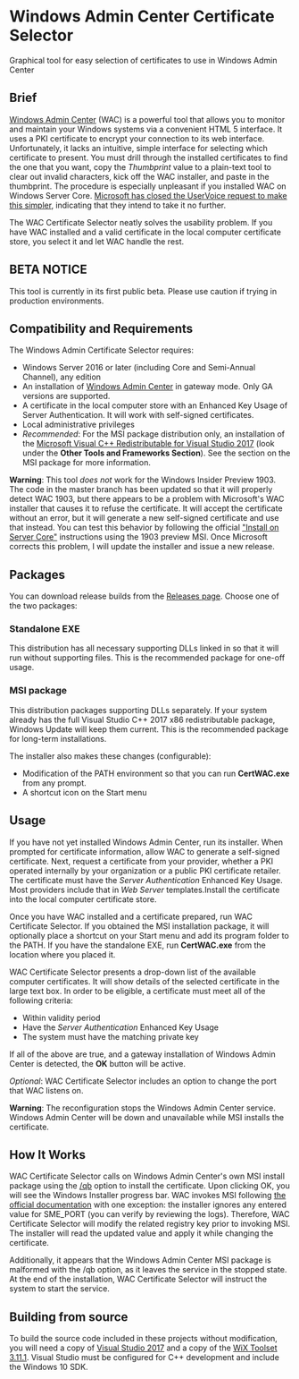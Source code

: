 # Windows Admin Center Certificate Selector

Graphical tool for easy selection of certificates to use in Windows Admin Center

## Brief

[Windows Admin Center](https://www.microsoft.com/en-us/cloud-platform/windows-admin-center) (WAC) is a powerful tool that allows you to monitor and maintain
your Windows systems via a convenient HTML 5 interface. It uses a PKI certificate to encrypt your connection to its web interface. Unfortunately, it lacks an intuitive, simple interface for selecting which certificate to present. You must drill through the installed certificates to find the one that you want,
copy the _Thumbprint_ value to a plain-text tool to clear out invalid characters, kick off the WAC installer, and paste in the thumbprint. The procedure is especially unpleasant if you installed WAC on Windows Server Core. [Microsoft has closed the UserVoice request to make this simpler](https://windowsserver.uservoice.com/forums/295071-management-tools/suggestions/33950335-how-do-windows-admin-center-change-certificate), indicating that they intend to take it no further.

The WAC Certificate Selector neatly solves the usability problem. If you have WAC installed and a valid certificate in the local computer certificate store, you select it and let WAC handle the rest.

## BETA NOTICE

This tool is currently in its first public beta. Please use caution if trying in production environments.

## Compatibility and Requirements

The Windows Admin Certificate Selector requires:

- Windows Server 2016 or later (including Core and Semi-Annual Channel), any edition
- An installation of [Windows Admin Center](https://www.microsoft.com/en-us/cloud-platform/windows-admin-center) in gateway mode. Only GA versions are supported.
- A certificate in the local computer store with an Enhanced Key Usage of Server Authentication. It will work with self-signed certificates.
- Local administrative privileges
- _Recommended_: For the MSI package distribution only, an installation of the [Microsoft Visual C++ Redistributable for Visual Studio 2017](https://visualstudio.microsoft.com/downloads/) (look under the **Other Tools and Frameworks Section**). See the section on the MSI package for more information.

**Warning**: This tool _does not_ work for the Windows Insider Preview 1903. The code in the master branch has been updated so that it will properly detect WAC 1903,
but there appears to be a problem with Microsoft's WAC installer that causes it to refuse the certificate. It will accept the certificate without an error,
but it will generate a new self-signed certificate and use that instead. You can test this behavior by following the official ["Install on Server Core"](https://docs.microsoft.com/en-us/windows-server/manage/windows-admin-center/deploy/install) instructions using the 1903 preview MSI. Once Microsoft corrects this problem,
I will update the installer and issue a new release.

## Packages

You can download release builds from the [Releases page](https://github.com/ejsiron/CertWAC/releases). Choose one of the two packages:

### Standalone EXE

This distribution has all necessary supporting DLLs linked in so that it will run without supporting files. This is the recommended package for one-off usage.

### MSI package

This distribution packages supporting DLLs separately. If your system already has the full Visual Studio C++ 2017 x86 redistributable package, Windows Update will keep them current. This is the recommended package for long-term installations.

The installer also makes these changes (configurable):

- Modification of the PATH environment so that you can run **CertWAC.exe** from any prompt.
- A shortcut icon on the Start menu

## Usage

If you have not yet installed Windows Admin Center, run its installer. When prompted for certificate information, allow WAC to generate a self-signed certificate. Next, request a certificate from your provider, whether a PKI operated internally by your organization or a public PKI certificate retailer. The certificate must have the _Server Authentication_ Enhanced Key Usage. Most providers include that in _Web Server_ templates.Install the certificate into the local computer certificate store.

Once you have WAC installed and a certificate prepared, run WAC Certificate Selector. If you obtained the MSI installation package, it will optionally place a shortcut on your Start menu and add its program folder to the PATH. If you have the standalone EXE, run **CertWAC.exe** from the location where you placed it.

WAC Certificate Selector presents a drop-down list of the available computer certificates. It will show details of the selected certificate in the large text box. In order to be eligible, a certificate must meet all of the following criteria:

- Within validity period
- Have the _Server Authentication_ Enhanced Key Usage
- The system must have the matching private key

If all of the above are true, and a gateway installation of Windows Admin Center is detected, the **OK** button will be active.

_Optional_: WAC Certificate Selector includes an option to change the port that WAC listens on.

**Warning**: The reconfiguration stops the Windows Admin Center service. Windows Admin Center will be down and unavailable while MSI installs the certificate.

## How It Works

WAC Certificate Selector calls on Windows Admin Center's own MSI install package using the [/qb](https://docs.microsoft.com/en-us/windows/desktop/Msi/command-line-options) option to install the certificate. Upon clicking OK, you will see the Windows Installer progress bar. WAC invokes MSI following [the official documentation](https://docs.microsoft.com/en-us/windows-server/manage/windows-admin-center/deploy/install) with one exception: the installer ignores any entered value for SME_PORT (you can verify by reviewing the logs). Therefore, WAC Certificate Selector will modify the related registry key prior to invoking MSI. The installer will read the updated value and apply it while changing the certificate.

Additionally, it appears that the Windows Admin Center MSI package is malformed with the /qb option, as it leaves the service in the stopped state. At the end of the installation, WAC Certificate Selector will instruct the system to start the service.

## Building from source

To build the source code included in these projects without modification, you will need a copy of [Visual Studio 2017](https://visualstudio.microsoft.com/downloads/) and a copy of the [WiX Toolset 3.11.1](http://wixtoolset.org/). Visual Studio must be configured for C++ development and include the Windows 10 SDK.
